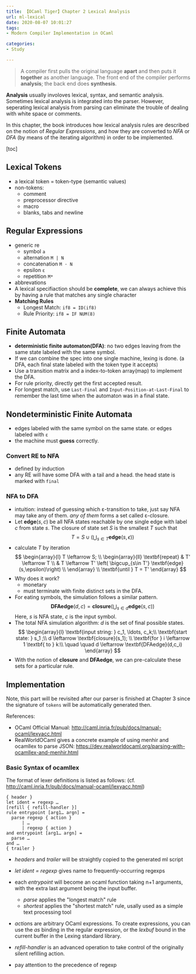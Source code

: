 ```yaml
---
title: 【OCaml Tiger】Chapter 2 Lexical Analysis
url: ml-lexical
date: 2020-08-07 10:01:27
tags: 
- Modern Compiler Implementation in OCaml

categories: 
- Study

---
```


> A compiler first pulls the original language **apart** and then puts it **together** as another language. The front end of the compiler performs **analysis**; the back end does **synthesis**.

**Analysis** usually involoves lexical, syntax, and semantic analysis. Sometimes lexical analysis is integrated into the parser. However, seperating lexical analysis from parsing can eliminate the trouble of dealing with white space or comments.

In this chapter, the book introduces how lexical analysis rules are described on the notion of _*Regular Expressions*_, and how they are converted to _*NFA*_ or _*DFA*_ (by means of the iterating algorithm) in order to be implemented.

[toc]

<!--more-->

## Lexical Tokens

- a lexical token = token-type (semantic values)
- non-tokens:
  - comment
  - preprocessor directive
  - macro
  - blanks, tabs and newline

## Regular Expressions
- generic re
  - symbol `a`
  - alternation `M | N`
  - concatenation `M · N`
  - epsilon `ε`
  - repetition `M*`
- abbrevations
- A lexical specifiaction should be **complete**, we can always achieve this by having a rule that matches any single character
- **Matching Rules**
  - Longest Match: `if8 = ID(if8)`
  - Rule Priority: `if8 = IF NUM(8)`

## Finite Automata
- **deterministic finite automaton(DFA)**: no two edges leaving from the same state labeled with the same symbol.
- If we can combine the spec into one single machine, lexing is done. (a DFA, each final state labeled with the token type it accepts)
- Use a transition matrix and a index-to-token array(map) to implement the DFA.
- For rule priority, directly get the first accepted result.
- For longest match, use `Last-Final` and `Input-Position-at-Last-Final` to remember the last time when the automaton was in a final state.

## Nondeterministic Finite Automata
- edges labeled with the same symbol on the same state. or edges labeled with `ε`
- the machine must **guess** correctly.

### Convert RE to NFA
- defined by induction
- any RE will have some DFA with a tail and a head. the head state is marked with `final`

### NFA to DFA
- intuition: instead of guessing which ε-transition to take, just say NFA may take any of them. *any of them* forms a set called ε-closure.
- Let $\textbf{edge}(s,c)$ be all NFA states reachable by one single edge with label $c$ from state $s$. The closure of state set $S$ is the smallest $T$ such that
  $$T = S \cup \left(\bigcup_{s\in T} \textbf{edge}(s,\epsilon) \right)$$
- calculate $T$ by iteration
  $$
  \begin{array}{l}
    T \leftarrow S; \\
    \begin{array}{ll}
    \textbf{repeat} & T' \leftarrow T \\
    & T \leftarrow T' \left( \bigcup_{s\in T'} \textbf{edge}(s,\epsilon)\right) \\
    \end{array} \\
    \textbf{until   } T = T'
  \end{array}
  $$
- Why does it work?
  - monetary
  - must terminate with finite distinct sets in the DFA.
- For eating symbols, the simulation follows a similar pattern.
  $$\textbf{DFAedge}(d,c) = \textbf{closure} \left(\bigcup_{s\in d} \textbf{edge}(s,c) \right)$$
  Here, $s$ is NFA state, $c$ is the input symbol.
- The total NFA simulation algorithm: $d$ is the set of final possible states. 
  $$
  \begin{array}{l}
    \textbf{input string: } c_1, \ldots, c_k;\\
    \textbf{start state: } s_1 ;\\
    d \leftarrow \textbf{closure}(s_1); \\
    \textbf{for } i \leftarrow 1 \textbf{ to } k:\\
    \quad \quad d \leftarrow \textbf{DFAedge}(d,c_i)
  \end{array}
  $$
- With the notion of **closure** and **DFAedge**, we can pre-calculate these sets for a particular rule.

## Implementation

Note, this part will be revisited after our parser is finished at Chapter 3 since the signature of `tokens` will be automatically generated then.

References:
- OCaml Official Manual: http://caml.inria.fr/pub/docs/manual-ocaml/lexyacc.html
- RealWorldOCaml gives a concrete example of using menhir and ocamllex to parse JSON: https://dev.realworldocaml.org/parsing-with-ocamllex-and-menhir.html

### Basic Syntax of ocamllex

The format of lexer definitions is listed as follows: (cf. http://caml.inria.fr/pub/docs/manual-ocaml/lexyacc.html)
```
{ header }
let ident = regexp …
[refill { refill-handler }]
rule entrypoint [arg1… argn] =
  parse regexp { action }
      | …
      | regexp { action }
and entrypoint [arg1… argn] =
  parse …
and …
{ trailer }
```

- *headers* and *trailer* will be straightly copied to the generated ml script
- *let ident = regexp* gives name to frequently-occurring regexps
- each *entrypoint* will become an ocaml function taking n+1 arguments, with the extra last argument being the input buffer.
    + *parse* applies the "longest match" rule
    + *shortest* applies the "shortest match" rule, usally used as a simple text processing tool
- *action*s are arbitrary OCaml expressions. To create expressions, you can use the *as* binding in the regular expression, or the *lexbuf* bound in the current buffer in the Lexing standard library.
- *refill-handler* is an advanced operation to take control of the originally silent refilling action.



- pay attention to the precedence of regexp
